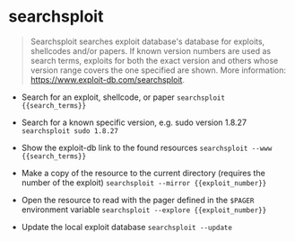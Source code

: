 # searchsploit
> Searchsploit searches exploit database's database for exploits, shellcodes and/or papers.
> If known version numbers are used as search terms, exploits for both the exact version and others whose version range covers the one specified are shown.
> More information: <https://www.exploit-db.com/searchsploit>.

- Search for an exploit, shellcode, or paper
`searchsploit {{search_terms}}`

- Search for a known specific version, e.g. sudo version 1.8.27
`searchsploit sudo 1.8.27`

- Show the exploit-db link to the found resources
`searchsploit --www {{search_terms}}`

- Make a copy of the resource to the current directory (requires the number of the exploit)
`searchsploit --mirror {{exploit_number}}`

- Open the resource to read with the pager defined in the `$PAGER` environment variable
`searchsploit --explore {{exploit_number}}`

- Update the local exploit database
`searchsploit --update`

